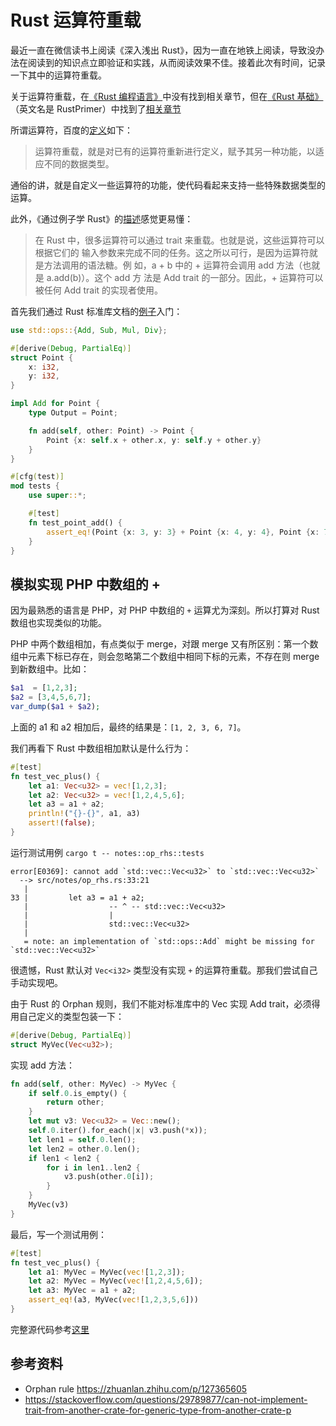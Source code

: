 # Rust 运算符重载
最近一直在微信读书上阅读《深入浅出 Rust》，因为一直在地铁上阅读，导致没办法在阅读到的知识点立即验证和实践，从而阅读效果不佳。接着此次有时间，记录一下其中的运算符重载。

关于运算符重载，在[《Rust 编程语言》](https://kaisery.github.io/trpl-zh-cn/)中没有找到相关章节，但在[《Rust 基础》](https://rustcc.gitbooks.io/rustprimer/content/)（英文名是 RustPrimer）中找到了[相关章节](https://rustcc.gitbooks.io/rustprimer/content/operator-overloading/operator.html)

所谓运算符，百度的[定义](https://baike.baidu.com/item/%E8%BF%90%E7%AE%97%E7%AC%A6%E9%87%8D%E8%BD%BD)如下：
>运算符重载，就是对已有的运算符重新进行定义，赋予其另一种功能，以适应不同的数据类型。

通俗的讲，就是自定义一些运算符的功能，使代码看起来支持一些特殊数据类型的运算。

此外，《通过例子学 Rust》的[描述](https://rustwiki.org/zh-CN/rust-by-example/trait/ops.html)感觉更易懂：
>在 Rust 中，很多运算符可以通过 trait 来重载。也就是说，这些运算符可以根据它们的 输入参数来完成不同的任务。这之所以可行，是因为运算符就是方法调用的语法糖。例 如，a + b 中的 + 运算符会调用 add 方法（也就是 a.add(b)）。这个 add 方 法是 Add trait 的一部分。因此，+ 运算符可以被任何 Add trait 的实现者使用。

首先我们通过 Rust 标准库文档的[例子](https://doc.rust-lang.org/core/ops/)入门：

```rust
use std::ops::{Add, Sub, Mul, Div};

#[derive(Debug, PartialEq)]
struct Point {
    x: i32,
    y: i32,
}

impl Add for Point {
    type Output = Point;

    fn add(self, other: Point) -> Point {
        Point {x: self.x + other.x, y: self.y + other.y}
    }
}

#[cfg(test)]
mod tests {
    use super::*;

    #[test]
    fn test_point_add() {
        assert_eq!(Point {x: 3, y: 3} + Point {x: 4, y: 4}, Point {x: 7, y: 7});
    }
}
```

## 模拟实现 PHP 中数组的 +
因为最熟悉的语言是 PHP，对 PHP 中数组的 `+` 运算尤为深刻。所以打算对 Rust 数组也实现类似的功能。

PHP 中两个数组相加，有点类似于 merge，对跟 merge 又有所区别：第一个数组中元素下标已存在，则会忽略第二个数组中相同下标的元素，不存在则 merge 到新数组中。比如：

```php
$a1  = [1,2,3];
$a2 = [3,4,5,6,7];
var_dump($a1 + $a2);
```

上面的 a1 和 a2 相加后，最终的结果是：`[1, 2, 3, 6, 7]`。

我们再看下 Rust 中数组相加默认是什么行为：

```rust
#[test]
fn test_vec_plus() {
    let a1: Vec<u32> = vec![1,2,3];
    let a2: Vec<u32> = vec![1,2,4,5,6];
    let a3 = a1 + a2;
    println!("{}-{}", a1, a3)
    assert!(false);
}
```

运行测试用例 `cargo t -- notes::op_rhs::tests`

```
error[E0369]: cannot add `std::vec::Vec<u32>` to `std::vec::Vec<u32>`
  --> src/notes/op_rhs.rs:33:21
   |
33 |         let a3 = a1 + a2;
   |                  -- ^ -- std::vec::Vec<u32>
   |                  |
   |                  std::vec::Vec<u32>
   |
   = note: an implementation of `std::ops::Add` might be missing for `std::vec::Vec<u32>`
```

很遗憾，Rust 默认对 `Vec<i32>` 类型没有实现 `+` 的运算符重载。那我们尝试自己手动实现吧。

由于 Rust 的 Orphan 规则，我们不能对标准库中的 Vec 实现 Add trait，必须得用自己定义的类型包装一下：

```rust
#[derive(Debug, PartialEq)]
struct MyVec(Vec<u32>);
```

实现 add 方法：

```rust
fn add(self, other: MyVec) -> MyVec {
    if self.0.is_empty() {
        return other;
    }
    let mut v3: Vec<u32> = Vec::new();
    self.0.iter().for_each(|x| v3.push(*x));
    let len1 = self.0.len();
    let len2 = other.0.len();
    if len1 < len2 {
        for i in len1..len2 {
            v3.push(other.0[i]);
        }
    }
    MyVec(v3)
}
```

最后，写一个测试用例：

```rust
#[test]
fn test_vec_plus() {
    let a1: MyVec = MyVec(vec![1,2,3]);
    let a2: MyVec = MyVec(vec![1,2,4,5,6]);
    let a3: MyVec = a1 + a2;
    assert_eq!(a3, MyVec(vec![1,2,3,5,6]))
}
```

完整源代码参考[这里](src/notes/op_rhs.rs)

## 参考资料
* Orphan rule https://zhuanlan.zhihu.com/p/127365605
* https://stackoverflow.com/questions/29789877/can-not-implement-trait-from-another-crate-for-generic-type-from-another-crate-p
